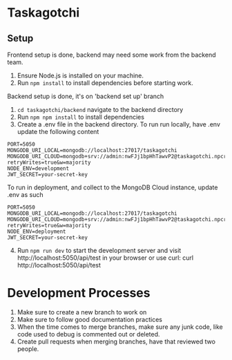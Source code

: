 # Taskagotchi

## Setup
Frontend setup is done, backend may need some work from the backend team.
1. Ensure Node.js is installed on your machine.
2. Run ```npm install``` to install dependencies before starting work.

Backend setup is done, it's on 'backend set up' branch
1. ```cd taskagotchi/backend```  navigate to the backend directory
2. Run ```npm npm install``` to install dependencies
3. Create a .env file in the backend directory. To run run locally, have .env update the following content
```
PORT=5050
MONGODB_URI_LOCAL=mongodb://localhost:27017/taskagotchi
MONGODB_URI_CLOUD=mongodb+srv://admin:nwFJj1bpHhTawvP2@taskagotchi.npcrf.mongodb.net/taskagotchi?retryWrites=true&w=majority
NODE_ENV=development
JWT_SECRET=your-secret-key
```
To run in deployment, and collect to the MongoDB Cloud instance, update .env as such
```
PORT=5050
MONGODB_URI_LOCAL=mongodb://localhost:27017/taskagotchi
MONGODB_URI_CLOUD=mongodb+srv://admin:nwFJj1bpHhTawvP2@taskagotchi.npcrf.mongodb.net/taskagotchi?retryWrites=true&w=majority
NODE_ENV=deployment
JWT_SECRET=your-secret-key
```

4. Run ```npm run dev``` to start the development server and visit http://localhost:5050/api/test in your browser or use curl: curl http://localhost:5050/api/test


# Development Processes
1. Make sure to create a new branch to work on
2. Make sure to follow good documentation practices
2. When the time comes to merge branches, make sure any junk code, like code used to debug is commented out or deleted.
3. Create pull requests when merging branches, have that reviewed two people.
